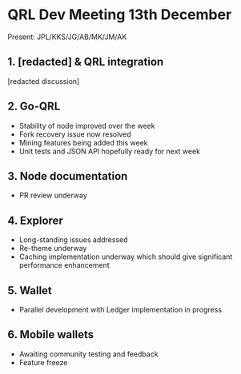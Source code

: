 
# QRL Dev Meeting 13th December
Present: JPL/KKS/JG/AB/MK/JM/AK

## 1. [redacted] & QRL integration
[redacted discussion]

## 2. Go-QRL
- Stability of node improved over the week
- Fork recovery issue now resolved
- Mining features being added this week
- Unit tests and JSON API hopefully ready for next week

## 3. Node documentation
- PR review underway

## 4. Explorer
- Long-standing issues addressed
- Re-theme underway
- Caching implementation underway which should give significant performance enhancement

## 5. Wallet
- Parallel development with Ledger implementation in progress

## 6. Mobile wallets
- Awaiting community testing and feedback
- Feature freeze
